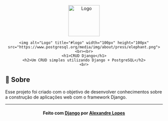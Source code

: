 <div align="center">
    <img alt="Logo" title="#logo" width="100px" height="100px" src="https://img.icons8.com/all/500/django.png">
    
    <img alt="Logo" title="#logo" width="100px" height="100px" src="https://www.postgresql.org/media/img/about/press/elephant.png">
    <br><br>
    <h1>CRUD Django</h1>
    <h2>Um CRUD simples utilizando Django + PostgreSQL</h2>
    <br>
</div>

## :bookmark: Sobre
Esse projeto foi criado com o objetivo de desenvolver conhecimentos sobre a construção de aplicações web com o framework Django.

---
<h4 align="center">
    Feito com <a href="https://www.djangoproject.com/">Django</a> por <a href="https://www.linkedin.com/in/alexandrel0pes/" target="_blank">Alexandre Lopes</a>
</h4>
